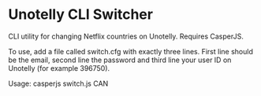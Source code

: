Unotelly CLI Switcher
=====================

CLI utility for changing Netflix countries on Unotelly. Requires CasperJS.

To use, add a file called switch.cfg with exactly three lines. First line should be the email, second line the password and third line your user ID on Unotelly (for example 396750).

Usage: casperjs switch.js CAN
